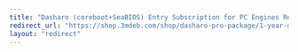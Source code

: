 ```yaml
---
title: "Dasharo (coreboot+SeaBIOS) Entry Subscription for PC Engines Redirect"
redirect_url: "https://shop.3mdeb.com/shop/dasharo-pro-package/1-year-dasharo-entry-subscription-for-network-appliance-corebootseabios/"
layout: "redirect"
---
```

